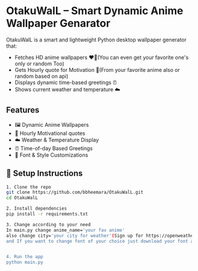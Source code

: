 # OtakuWalL – Smart Dynamic Anime Wallpaper Genarator

OtakuWalL is a smart and lightweight Python desktop wallpaper generator that:
- Fetches HD anime wallpapers ❤️‍🔥(You can even get your favorite one's only or random Too)
- Gets Hourly quote for Motivation 🤩(From your favorite anime also or random based on api)
- Displays dynamic time-based greetings ⏰
- Shows current weather and temperature ☁️


## Features

- 🖼️ Dynamic Anime Wallpapers
- 🤩 Hourly Motivational quotes
- ☁️ Weather & Temperature Display 
- ⏰ Time-of-day Based Greetings
- 💬 Font & Style Customizations

## 🔧 Setup Instructions
```bash
1. Clone the repo
git clone https://github.com/bbheemara/OtakuWalL.git
cd OtakuWalL

2. Install dependencies
pip install -r requirements.txt

3. Change according to your need
In main.py change anime_name='your fav anime' 
also change city='your city for weather'(Sign up for https://openweathermap.org/ and get your api key it's free and paste in .env)
and If you want to change font of your choice just download your font and save in assets/fonts folder then in main.py FONT_PATH = 'assets/fonts/<your_font>'


4. Run the app
python main.py
